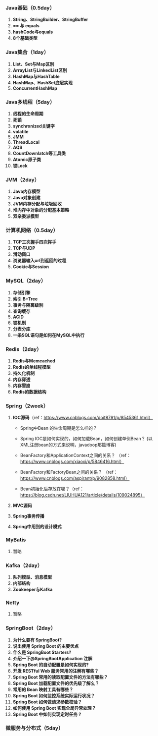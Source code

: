 ### Java基础（0.5day）

1. **String、StringBuilder、StringBuffer**
2. **== 与 equals**
3. **hashCode与equals**
4. **8个基础类型**

### Java集合（1day）

1. **List、Set与Map区别**
2. **ArrayList与LinkedList区别**
3. **HashMap与HashTable**
4. **HashMap、HashSet底层实现**
5. **ConcurrentHashMap**

### Java多线程（5day）

1. **线程的生命周期**
2. **死锁**
3. **synchronized关键字**
4. **volatile**
5. **JMM**
6. **ThreadLocal**
7. **AQS**
8. **CountDownlatch等工具类**
9. **Atomic原子类**
10. **锁Lock**

### JVM（2day）

1. **Java内存模型**
2. **Java对象创建**
3. **JVM内存分配与垃圾回收**
4. **堆内存中对象的分配基本策略**
5. **双亲委派模型**

### 计算机网络（0.5day）

1. **TCP三次握手四次挥手**
2. **TCP与UDP**
3. **滑动窗口**
4. **浏览器输入url到返回的过程**
5. **Cookie与Session**

### MySQL（2day）

1. **存储引擎**
2. **索引 B+Tree**
3. **事务与隔离级别**
4. **查询缓存**
5. **ACID**
6. **锁机制**
7. **分表分库**
8. **一条SQL语句是如何在MySQL中执行**

### Redis（2day）

1. **Redis与Memcached**
2. **Redis的单线程模型**
3. **持久化机制**
4. **内存穿透**
5. **内存雪崩**
6. **Redis的数据结构**

### Spring（2week）

1. **IOC源码**（ref：https://www.cnblogs.com/doit8791/p/8545361.html）

   - Spring中Bean 的生命周期是怎么样的？ 

   - Spring IOC是如何实现的，如何加载Bean，如何创建单例Bean？ (以XML注册bean的方式来说明，javadoop那篇博客)

   - BeanFactory和ApplicationContext之间的关系？ （ref：https://www.cnblogs.com/xiaoxi/p/5846416.html）

   - BeanFactory和FactoryBean之间的关系？ （ref：https://www.cnblogs.com/aspirant/p/9082858.html）

   - Bean初始化后存放在哪？（ref：https://blog.csdn.net/LIUHUA121/article/details/109024895）

2. **MVC源码**

3. **Spring事务传播**

4. **Spring中用到的设计模式**

### MyBatis

1. 暂略

### Kafka（2day）

1. **队列模型、消息模型**
2. **内部结构**
3. **Zookeeper与Kafka**

### Netty

1. 暂略

### SpringBoot（2day）

1. **为什么要有 SpringBoot?**
2. **说出使⽤ Spring Boot 的主要优点**
3. **什么是 SpringBoot Starters?**
4. **介绍⼀下@SpringBootApplication 注解**
5. **Spring Boot 的⾃动配置是如何实现的?**
6. **开发 RESTful Web 服务常⽤的注解有哪些？**
7. **Spring Boot 常⽤的读取配置⽂件的⽅法有哪些？**
8. **Spring Boot 加载配置⽂件的优先级了解么？**
9. **常⽤的 Bean 映射⼯具有哪些？**
10. **Spring Boot 如何监控系统实际运⾏状况？**
11. **Spring Boot 如何做请求参数校验？**
12. **如何使⽤ Spring Boot 实现全局异常处理？**
13. **Spring Boot 中如何实现定时任务 ?**

### 微服务与分布式（5day）